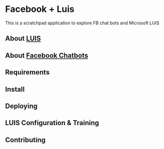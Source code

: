 # Facebook + Luis

This is a scratchpad application to explore FB chat bots and Microsoft LUIS

## About [LUIS](https://www.luis.ai/)

## About [Facebook Chatbots](https://developers.facebook.com/products/messenger/)

## Requirements

## Install

## Deploying

## LUIS Configuration & Training

## Contributing

